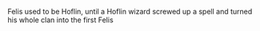 Felis used to be Hoflin, until a Hoflin wizard screwed up a spell and turned his whole clan into the first Felis